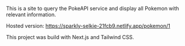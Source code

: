 This is a site to query the PokeAPI service and display all Pokemon with relevant information.

Hosted version: https://sparkly-selkie-21fcb9.netlify.app/pokemon/1

This project was build with Next.js and Tailwind CSS.
